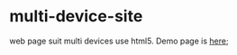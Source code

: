 # multi-device-site
web page suit multi devices use html5. Demo page is [here](http://liuwenzhuang.github.io/multi-device-site/);

